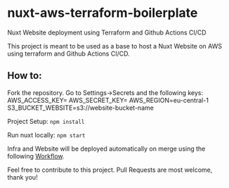 # nuxt-aws-terraform-boilerplate
Nuxt Website deployment using Terraform and Github Actions CI/CD

This project is meant to be used as a base to host a Nuxt Website on AWS using terraform and Github Actions CI/CD.


## How to:

Fork the repository.
Go to Settings->Secrets and  the following keys:
  AWS_ACCESS_KEY=<Your AWS Access Key Id>
  AWS_SECRET_KEY=<Your AWS Secret Key>
  AWS_REGION=eu-central-1
  S3_BUCKET_WEBSITE=s3://website-bucket-name

Project Setup:
`npm install`

Run nuxt locally:
`npm start`

Infra and Website will be deployed automatically on merge using the following [Workflow](https://github.com/ebouther/nuxt-aws-terraform-boilerplate/blob/develop/.github/workflows/develop.yml).


Feel free to contribute to this project.
Pull Requests are most welcome, thank you!
